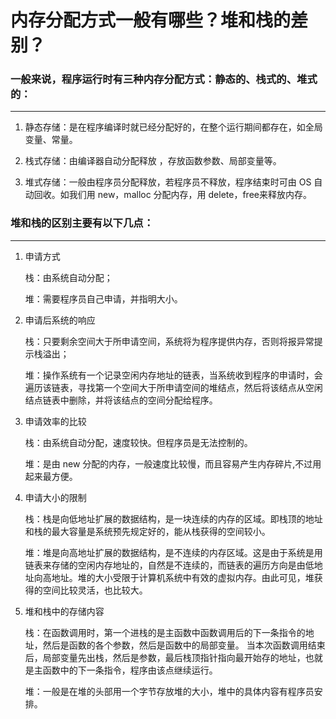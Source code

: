 # 内存分配方式一般有哪些？堆和栈的差别？


### 一般来说，程序运行时有三种内存分配方式：静态的、栈式的、堆式的：
---

1. 静态存储：是在程序编译时就已经分配好的，在整个运行期间都存在，如全局变量、常量。

2. 栈式存储：由编译器自动分配释放 ，存放函数参数、局部变量等。

3. 堆式存储：一般由程序员分配释放，若程序员不释放，程序结束时可由 OS 自动回收。如我们用 new，malloc 分配内存，用 delete，free来释放内存。


### 堆和栈的区别主要有以下几点：
---

1. 申请方式

    栈：由系统自动分配；

    堆：需要程序员自己申请，并指明大小。

2. 申请后系统的响应

    栈：只要剩余空间大于所申请空间，系统将为程序提供内存，否则将报异常提示栈溢出；

    堆：操作系统有一个记录空闲内存地址的链表，当系统收到程序的申请时，会遍历该链表，寻找第一个空间大于所申请空间的堆结点，然后将该结点从空闲结点链表中删除，并将该结点的空间分配给程序。

3. 申请效率的比较

    栈：由系统自动分配，速度较快。但程序员是无法控制的。

    堆：是由 new 分配的内存，一般速度比较慢，而且容易产生内存碎片,不过用起来最方便。

4. 申请大小的限制

    栈：栈是向低地址扩展的数据结构，是一块连续的内存的区域。即栈顶的地址和栈的最大容量是系统预先规定好的，能从栈获得的空间较小。

    堆：堆是向高地址扩展的数据结构，是不连续的内存区域。这是由于系统是用链表来存储的空闲内存地址的，自然是不连续的，而链表的遍历方向是由低地址向高地址。堆的大小受限于计算机系统中有效的虚拟内存。由此可见，堆获得的空间比较灵活，也比较大。

5. 堆和栈中的存储内容

    栈：在函数调用时，第一个进栈的是主函数中函数调用后的下一条指令的地址，然后是函数的各个参数，然后是函数中的局部变量。 当本次函数调用结束后，局部变量先出栈，然后是参数，最后栈顶指针指向最开始存的地址，也就是主函数中的下一条指令，程序由该点继续运行。

    堆：一般是在堆的头部用一个字节存放堆的大小，堆中的具体内容有程序员安排。